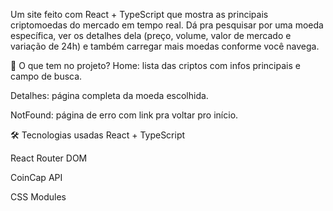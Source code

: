 Um site feito com React + TypeScript que mostra as principais criptomoedas do mercado em tempo real. Dá pra pesquisar por uma moeda específica, ver os detalhes dela (preço, volume, valor de mercado e variação de 24h) e também carregar mais moedas conforme você navega.

🧩 O que tem no projeto?
Home: lista das criptos com infos principais e campo de busca.

Detalhes: página completa da moeda escolhida.

NotFound: página de erro com link pra voltar pro início.

🛠️ Tecnologias usadas
React + TypeScript

React Router DOM

CoinCap API

CSS Modules